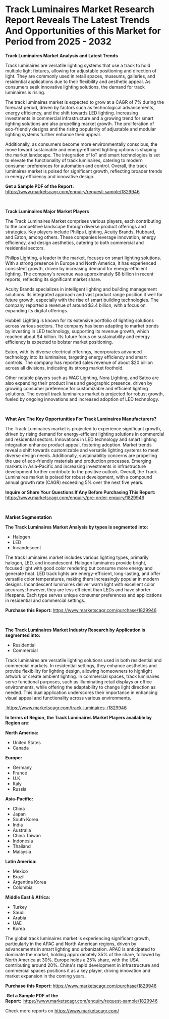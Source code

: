 <p><h1>Track Luminaires Market Research Report Reveals The Latest Trends And Opportunities of this Market for Period from 2025 - 2032</h1></p><p><strong>Track Luminaires Market Analysis and Latest Trends</strong></p>
<p><p>Track luminaires are versatile lighting systems that use a track to hold multiple light fixtures, allowing for adjustable positioning and direction of light. They are commonly used in retail spaces, museums, galleries, and residential applications due to their flexibility and aesthetic appeal. As consumers seek innovative lighting solutions, the demand for track luminaires is rising.</p><p>The track luminaires market is expected to grow at a CAGR of 7% during the forecast period, driven by factors such as technological advancements, energy efficiency, and the shift towards LED lighting. Increasing investments in commercial infrastructure and a growing trend for smart lighting solutions are also propelling market growth. The proliferation of eco-friendly designs and the rising popularity of adjustable and modular lighting systems further enhance their appeal.</p><p>Additionally, as consumers become more environmentally conscious, the move toward sustainable and energy-efficient lighting options is shaping the market landscape. The integration of IoT and smart technologies is set to elevate the functionality of track luminaires, catering to modern consumer preferences for automation and control. Overall, the track luminaires market is poised for significant growth, reflecting broader trends in energy efficiency and innovative design.</p></p>
<p><strong>Get a Sample PDF of the Report:&nbsp;</strong> <a href="https://www.marketscagr.com/enquiry/request-sample/1829946?utm_campaign=1909&utm_medium=2&utm_source=Github&utm_content=ia&utm_term=12022025&utm_id=track-luminaires">https://www.marketscagr.com/enquiry/request-sample/1829946</a></p>
<p>&nbsp;</p>
<p><strong>Track Luminaires Major Market Players</strong></p>
<p><p>The Track Luminaires Market comprises various players, each contributing to the competitive landscape through diverse product offerings and strategies. Key players include Philips Lighting, Acuity Brands, Hubbard, and Eaton, among others. These companies leverage innovation, energy efficiency, and design aesthetics, catering to both commercial and residential sectors.</p><p>Philips Lighting, a leader in the market, focuses on smart lighting solutions. With a strong presence in Europe and North America, it has experienced consistent growth, driven by increasing demand for energy-efficient lighting. The company's revenue was approximately $8 billion in recent reports, reflecting its significant market share.</p><p>Acuity Brands specializes in intelligent lighting and building management solutions. Its integrated approach and vast product range position it well for future growth, especially with the rise of smart building technologies. The company reported a revenue of around $3.4 billion, with a focus on expanding its digital offerings.</p><p>Hubbell Lighting is known for its extensive portfolio of lighting solutions across various sectors. The company has been adapting to market trends by investing in LED technology, supporting its revenue growth, which reached about $4 billion. Its future focus on sustainability and energy efficiency is expected to bolster market positioning.</p><p>Eaton, with its diverse electrical offerings, incorporates advanced technology into its luminaires, targeting energy efficiency and smart controls. The company has reported sales revenue of about $20 billion across all divisions, indicating its strong market foothold.</p><p>Other notable players such as WAC Lighting, Nora Lighting, and Satco are also expanding their product lines and geographic presence, driven by growing consumer preference for customizable and efficient lighting solutions. The overall track luminaires market is projected for robust growth, fueled by ongoing innovations and increased adoption of LED technology.</p></p>
<p>&nbsp;</p>
<p><strong>What Are The Key Opportunities For Track Luminaires Manufacturers?</strong></p>
<p><p>The Track Luminaires market is projected to experience significant growth, driven by rising demand for energy-efficient lighting solutions in commercial and residential sectors. Innovations in LED technology and smart lighting integration enhance product appeal, fostering adoption. Market trends reveal a shift towards customizable and versatile lighting systems to meet diverse design needs. Additionally, sustainability concerns are propelling the use of eco-friendly materials and production processes. Emerging markets in Asia-Pacific and increasing investments in infrastructure development further contribute to the positive outlook. Overall, the Track Luminaires market is poised for robust development, with a compound annual growth rate (CAGR) exceeding 5% over the next five years.</p></p>
<p><strong>Inquire or Share Your Questions If Any Before Purchasing This Report:</strong> <a href="https://www.marketscagr.com/enquiry/pre-order-enquiry/1829946?utm_campaign=1909&utm_medium=2&utm_source=Github&utm_content=ia&utm_term=12022025&utm_id=track-luminaires">https://www.marketscagr.com/enquiry/pre-order-enquiry/1829946</a></p>
<p>&nbsp;</p>
<p><strong>Market Segmentation</strong></p>
<p><strong>The Track Luminaires Market Analysis by types is segmented into:</strong></p>
<p><ul><li>Halogen</li><li>LED</li><li>Incandescent</li></ul></p>
<p><p>The track luminaires market includes various lighting types, primarily halogen, LED, and incandescent. Halogen luminaires provide bright, focused light with good color rendering but consume more energy and generate heat. LED track lights are energy-efficient, long-lasting, and offer versatile color temperatures, making them increasingly popular in modern designs. Incandescent luminaires deliver warm light with excellent color accuracy; however, they are less efficient than LEDs and have shorter lifespans. Each type serves unique consumer preferences and applications in residential and commercial settings.</p></p>
<p><strong>Purchase this Report:&nbsp;</strong><a href="https://www.marketscagr.com/purchase/1829946?utm_campaign=1909&utm_medium=2&utm_source=Github&utm_content=ia&utm_term=12022025&utm_id=track-luminaires">https://www.marketscagr.com/purchase/1829946</a></p>
<p>&nbsp;</p>
<p><strong>The Track Luminaires Market Industry Research by Application is segmented into:</strong></p>
<p><ul><li>Residential</li><li>Commercial</li></ul></p>
<p><p>Track luminaires are versatile lighting solutions used in both residential and commercial markets. In residential settings, they enhance aesthetics and provide flexibility for lighting design, allowing homeowners to highlight artwork or create ambient lighting. In commercial spaces, track luminaires serve functional purposes, such as illuminating retail displays or office environments, while offering the adaptability to change light direction as needed. This dual application underscores their importance in enhancing visual appeal and functionality across various environments.</p></p>
<p><a href="https://www.marketscagr.com/track-luminaires-r1829946?utm_campaign=1909&utm_medium=2&utm_source=Github&utm_content=ia&utm_term=12022025&utm_id=track-luminaires">&nbsp;https://www.marketscagr.com/track-luminaires-r1829946</a></p>
<p><strong>In terms of Region, the Track Luminaires Market Players available by Region are:</strong></p>
<p>
    <p> <strong> North America: </strong>
        <ul>
            <li>United States</li>
            <li>Canada</li>
        </ul>
        </p> 
    <p> <strong> Europe: </strong>
        <ul>
            <li>Germany</li>
            <li>France</li>
            <li>U.K.</li>
            <li>Italy</li>
            <li>Russia</li>
        </ul>
        </p> 
    <p> <strong> Asia-Pacific: </strong>
        <ul>
            <li>China</li>
            <li>Japan</li>
            <li>South Korea</li>
            <li>India</li>
            <li>Australia</li>
            <li>China Taiwan</li>
            <li>Indonesia</li>
            <li>Thailand</li>
            <li>Malaysia</li>
        </ul>
        </p> 
    <p> <strong> Latin America: </strong>
        <ul>
            <li>Mexico</li>
            <li>Brazil</li>
            <li>Argentina Korea</li>
            <li>Colombia</li>
        </ul>
        </p> 
    <p> <strong> Middle East & Africa: </strong>
        <ul>
            <li>Turkey</li>
            <li>Saudi</li>
            <li>Arabia</li>
            <li>UAE</li>
            <li>Korea</li>
        </ul>
    </p>
    </p>
<p><p>The global track luminaires market is experiencing significant growth, particularly in the APAC and North American regions, driven by advancements in smart lighting and urbanization. APAC is anticipated to dominate the market, holding approximately 35% of the share, followed by North America at 30%. Europe holds a 25% share, with the USA contributing around 20%. China's rapid development in infrastructure and commercial spaces positions it as a key player, driving innovation and market expansion in the coming years.</p></p>
<p><strong>Purchase this Report: </strong><a href="https://www.marketscagr.com/purchase/1829946?utm_campaign=1909&utm_medium=2&utm_source=Github&utm_content=ia&utm_term=12022025&utm_id=track-luminaires">https://www.marketscagr.com/purchase/1829946</a></p>
<p>&nbsp;<strong>Get a Sample PDF of the Report:&nbsp;&nbsp;</strong><a href="https://www.marketscagr.com/enquiry/request-sample/1829946?utm_campaign=1909&utm_medium=2&utm_source=Github&utm_content=ia&utm_term=12022025&utm_id=track-luminaires">https://www.marketscagr.com/enquiry/request-sample/1829946</a></p>
<p><strong></strong></p>
<p>Check more reports on <a href="https://www.marketscagr.com/?utm_campaign=1909&utm_medium=2&utm_source=Github&utm_content=ia&utm_term=12022025&utm_id=track-luminaires">https://www.marketscagr.com/</a></p>